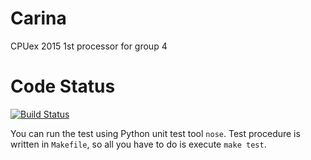 # Carina

CPUex 2015 1st processor for group 4

# Code Status

[![Build Status](https://travis-ci.org/cpuex2015-group4/Carina.svg)](https://travis-ci.org/cpuex2015-group4/Carina)

You can run the test using Python unit test tool `nose`.
Test procedure is written in `Makefile`, so all you have to do is execute `make test`.
